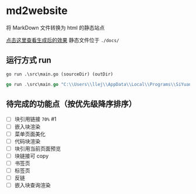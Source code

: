 # md2website

将 MarkDown 文件转换为 html 的静态站点

[点击这里查看生成后的效果](https://2234839.github.io/md2website/) 静态文件位于 `./docs/`

## 运行方式 run

`go run .\src\main.go (sourceDir) (outDir)`

```go
go run .\src\main.go "C:\\Users\\llej\\AppData\\Local\\Programs\\SiYuan\\resources\\guide\\思源笔记用户指南" "D:\\code\\md2website\\docs"
```

## 待完成的功能点（按优先级降序排序）

* [ ] 块引用链接 `70%` #1
* [ ] 嵌入块渲染
* [ ] 菜单页面美化
* [ ] 代码块渲染
* [ ] 块引用当前页面预览
* [ ] 块链接可 copy
* [ ] 书签页
* [ ] 标签页
* [ ] 反链
* [ ] 嵌入块查询渲染
